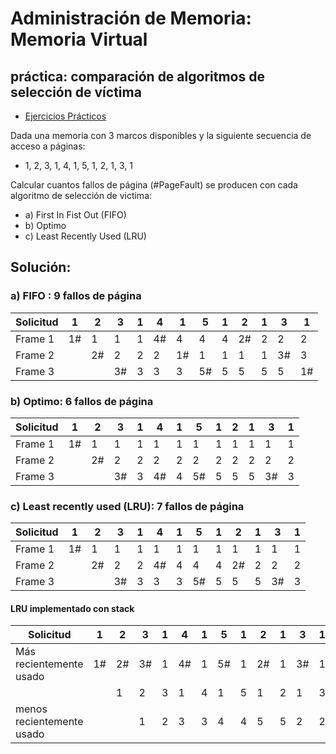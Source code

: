 # Administración de Memoria: Memoria Virtual
## práctica: comparación de algoritmos de selección de víctima 


- [Ejercicios Prácticos](./practica.md)




Dada una memoria con 3 marcos disponibles y la siguiente secuencia de acceso a páginas:

- 1, 2, 3, 1, 4, 1, 5, 1, 2, 1, 3, 1


Calcular cuantos fallos de página (#PageFault) se producen con cada algoritmo de selección de victima:

- a) First In Fist Out (FIFO)
- b) Optimo
- c) Least Recently Used (LRU)




## Solución: 


### a) FIFO : 9 fallos de página


|Solicitud | 1 | 2 | 3 | 1 | 4 | 1 | 5 | 1 | 2 | 1 | 3 | 1 |
| -------- | - | - | - | - | - | - | - | - | - | - | - | - |
| Frame 1  | 1#| 1 | 1 | 1 | 4#| 4 | 4 | 4 | 2#| 2 | 2 | 2 |
| Frame 2  |   | 2#| 2 | 2 | 2 | 1#| 1 | 1 | 1 | 1 | 3#| 3 |
| Frame 3  |   |   | 3#| 3 | 3 | 3 | 5#| 5 | 5 | 5 | 5 | 1#| 




### b)	Optimo: 6 fallos de página




|Solicitud | 1 | 2 | 3 | 1 | 4 | 1 | 5 | 1 | 2 | 1 | 3 | 1 |
| -------- | - | - | - | - | - | - | - | - | - | - | - | - |
| Frame 1  | 1#| 1 | 1 | 1 | 1 | 1 | 1 | 1 | 1 | 1 | 1 | 1 |
| Frame 2  |   | 2#| 2 | 2 | 2 | 2 | 2 | 2 | 2 | 2 | 2 | 2 |
| Frame 3  |   |   | 3#| 3 | 4#| 4 | 5#| 5 | 5 | 5 | 3#| 3 | 



### c)	Least recently used (LRU): 7 fallos de página




|Solicitud | 1 | 2 | 3 | 1 | 4 | 1 | 5 | 1 | 2 | 1 | 3 | 1 |
| -------- | - | - | - | - | - | - | - | - | - | - | - | - |
| Frame 1  | 1#| 1 | 1 | 1 | 1 | 1 | 1 | 1 | 1 | 1 | 1 | 1 |
| Frame 2  |   | 2#| 2 | 2 | 4#| 4 | 4 | 4 | 2#| 2 | 2 | 2 |
| Frame 3  |   |   | 3#| 3 | 3 | 3 | 5#| 5 | 5 | 5 | 3#| 3 | 



#### LRU implementado con stack

|Solicitud                  | 1 | 2 | 3 | 1 | 4 | 1 | 5 | 1 | 2 | 1 | 3 | 1 |
| ------------------------- | - | - | - | - | - | - | - | - | - | - | - | - |
| Más recientemente usado   | 1#| 2#| 3#| 1 | 4#| 1 | 5#| 1 | 2#| 1 | 3#| 1 |
|                           |   | 1 | 2 | 3 | 1 | 4 | 1 | 5 | 1 | 2 | 1 | 3 |
| menos recientemente usado |   |   | 1 | 2 | 3 | 3 | 4 | 4 | 5 | 5 | 2 | 2 | 



